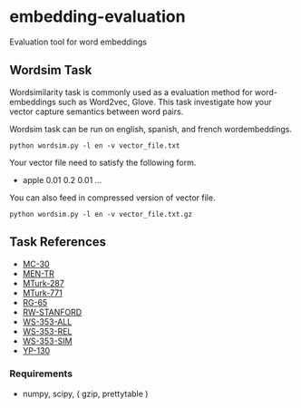 # embedding-evaluation
Evaluation tool for word embeddings

## Wordsim Task
Wordsimilarity task is commonly used as a evaluation method for word-embeddings such as Word2vec, Glove.
This task investigate how your vector capture semantics between word pairs.

Wordsim task can be run on english, spanish, and french wordembeddings.

```
python wordsim.py -l en -v vector_file.txt
```

Your vector file need to satisfy the following form.
- apple 0.01 0.2 0.01 ...

You can also feed in compressed version of vector file.
```
python wordsim.py -l en -v vector_file.txt.gz
```

## Task References
- [MC-30](http://www.tandfonline.com/doi/pdf/10.1080/01690969108406936)
- [MEN-TR](http://clic.cimec.unitn.it/~elia.bruni/MEN.html)
- [MTurk-287](http://tx.technion.ac.il/~kirar/files/Radinsky-TemporalSemantics.pdf)
- [MTurk-771](http://dl.acm.org/citation.cfm?id=1963455)
- [RG-65](http://dl.acm.org/citation.cfm?id=365657)
- [RW-STANFORD](http://nlp.stanford.edu/~lmthang/data/papers/conll13_morpho.pdf)
- [WS-353-ALL](http://www.cs.technion.ac.il/~gabr/resources/data/wordsim353/)
- [WS-353-REL](http://alfonseca.org/eng/research/wordsim353.html)
- [WS-353-SIM](http://alfonseca.org/eng/research/wordsim353.html)
- [YP-130](http://citeseerx.ist.psu.edu/viewdoc/download?doi=10.1.1.214.7538&rep=rep1&type=pdf)

### Requirements
- numpy, scipy, ( gzip, prettytable )
